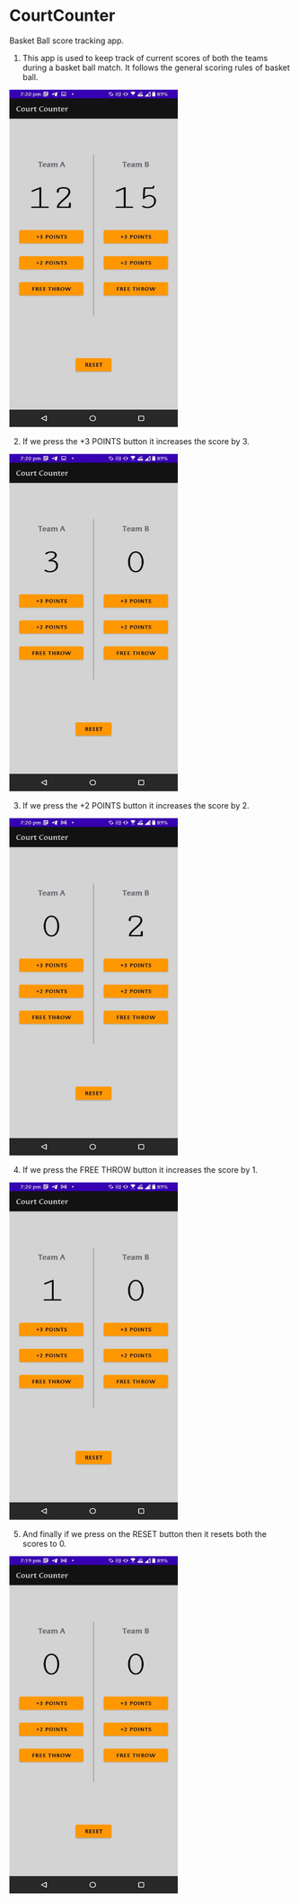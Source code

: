 # CourtCounter
Basket Ball score tracking app.

1. This app is used to keep track of current scores of both the teams during a basket ball match. It follows the general scoring rules of basket ball.


<img src="images/scores.jpeg" width="300" height="600">

2.  If we press the +3 POINTS button it increases the score by 3.


<img src="images/3.jpeg" width="300" height="600">


3.  If we press the +2 POINTS button it increases the score by 2.


<img src="images/2.jpeg" width="300" height="600">


4. If we press the FREE THROW button it increases the score by 1.

<img src="images/1.jpeg" width="300" height="600">


5. And finally if we press on the RESET button then it resets both the scores to 0.

<img src="images/reset.jpeg" width="300" height="600">

